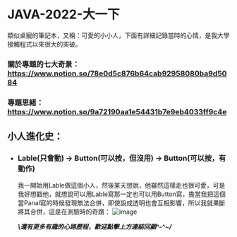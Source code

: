 # JAVA-2022-大一下
類似桌寵的筆記本，又稱：可愛的小小人，下面有詳細記錄當時的心情，是我大學接觸程式以來很大的突破。

### 關於專題的七大奇景：https://www.notion.so/78e0d5c876b64cab92958080ba9d5084
### 專題思緒：https://www.notion.so/9a72190aa1e54431b7e9eb4033ff9c4e

## 小人進化史：
* ### Lable(只會動) → Button(可以按，但沒用) → Button(可以按，有動作)

   我一開始用Lable做這個小人，然後某天想說，他雖然這樣走也很可愛，可是我好想戳他，就想說可以用Lable寫那一定也可以用Button寫，擔當我把這個當Panal寫的時候發現無法合併，即使設成透明也會互相影響，所以我就果斷將其合併，這是在測驗時的奇蹟：
![image](https://user-images.githubusercontent.com/89111160/218020251-3c4e7ee3-959f-435b-88f4-3213836639ce.png)

   ***\\還有更多有趣的心路歷程，歡迎點擊上方連結回顧^-^~/***
